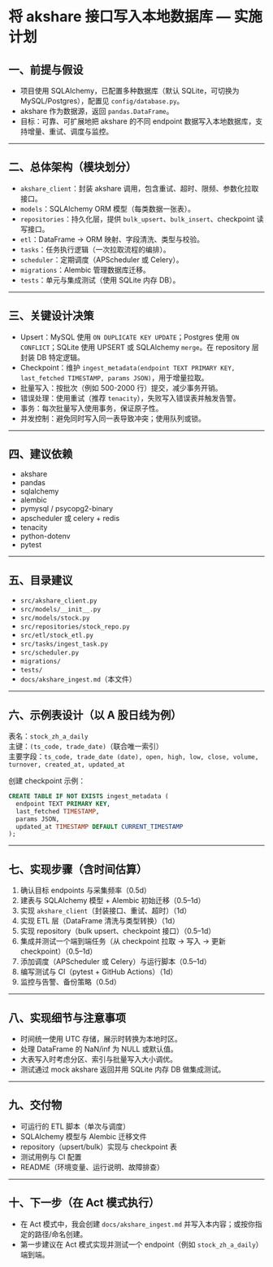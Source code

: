 # 将 akshare 接口写入本地数据库 — 实施计划

## 一、前提与假设

-   项目使用 SQLAlchemy，已配置多种数据库（默认 SQLite，可切换为 MySQL/Postgres），配置见 `config/database.py`。
-   akshare 作为数据源，返回 `pandas.DataFrame`。
-   目标：可靠、可扩展地把 akshare 的不同 endpoint 数据写入本地数据库，支持增量、重试、调度与监控。

---

## 二、总体架构（模块划分）

-   `akshare_client`：封装 akshare 调用，包含重试、超时、限频、参数化拉取接口。
-   `models`：SQLAlchemy ORM 模型（每类数据一张表）。
-   `repositories`：持久化层，提供 `bulk_upsert`、`bulk_insert`、checkpoint 读写接口。
-   `etl`：DataFrame -> ORM 映射、字段清洗、类型与校验。
-   `tasks`：任务执行逻辑（一次拉取流程的编排）。
-   `scheduler`：定期调度（APScheduler 或 Celery）。
-   `migrations`：Alembic 管理数据库迁移。
-   `tests`：单元与集成测试（使用 SQLite 内存 DB）。

---

## 三、关键设计决策

-   Upsert：MySQL 使用 `ON DUPLICATE KEY UPDATE`；Postgres 使用 `ON CONFLICT`；SQLite 使用 UPSERT 或 SQLAlchemy `merge`。在 repository 层封装 DB 特定逻辑。
-   Checkpoint：维护 `ingest_metadata(endpoint TEXT PRIMARY KEY, last_fetched TIMESTAMP, params JSON)`，用于增量拉取。
-   批量写入：按批次（例如 500-2000 行）提交，减少事务开销。
-   错误处理：使用重试（推荐 `tenacity`），失败写入错误表并触发告警。
-   事务：每次批量写入使用事务，保证原子性。
-   并发控制：避免同时写入同一表导致冲突；使用队列或锁。

---

## 四、建议依赖

-   akshare
-   pandas
-   sqlalchemy
-   alembic
-   pymysql / psycopg2-binary
-   apscheduler 或 celery + redis
-   tenacity
-   python-dotenv
-   pytest

---

## 五、目录建议

-   `src/akshare_client.py`
-   `src/models/__init__.py`
-   `src/models/stock.py`
-   `src/repositories/stock_repo.py`
-   `src/etl/stock_etl.py`
-   `src/tasks/ingest_task.py`
-   `src/scheduler.py`
-   `migrations/`
-   `tests/`
-   `docs/akshare_ingest.md`（本文件）

---

## 六、示例表设计（以 A 股日线为例）

表名：`stock_zh_a_daily`  
主键：`(ts_code, trade_date)`（联合唯一索引）  
主要字段：`ts_code, trade_date (date), open, high, low, close, volume, turnover, created_at, updated_at`

创建 checkpoint 示例：

```sql
CREATE TABLE IF NOT EXISTS ingest_metadata (
  endpoint TEXT PRIMARY KEY,
  last_fetched TIMESTAMP,
  params JSON,
  updated_at TIMESTAMP DEFAULT CURRENT_TIMESTAMP
);
```

---

## 七、实现步骤（含时间估算）

1. 确认目标 endpoints 与采集频率（0.5d）
2. 建表与 SQLAlchemy 模型 + Alembic 初始迁移（0.5–1d）
3. 实现 `akshare_client`（封装接口、重试、超时）（1d）
4. 实现 ETL 层（DataFrame 清洗与类型转换）（1d）
5. 实现 repository（bulk upsert、checkpoint 接口）（0.5–1d）
6. 集成并测试一个端到端任务（从 checkpoint 拉取 → 写入 → 更新 checkpoint）（0.5–1d）
7. 添加调度（APScheduler 或 Celery）与运行脚本（0.5–1d）
8. 编写测试与 CI（pytest + GitHub Actions）（1d）
9. 监控与告警、备份策略（0.5d）

---

## 八、实现细节与注意事项

-   时间统一使用 UTC 存储，展示时转换为本地时区。
-   处理 DataFrame 的 NaN/inf 为 NULL 或默认值。
-   大表写入时考虑分区、索引与批量写入大小调优。
-   测试通过 mock akshare 返回并用 SQLite 内存 DB 做集成测试。

---

## 九、交付物

-   可运行的 ETL 脚本（单次与调度）
-   SQLAlchemy 模型与 Alembic 迁移文件
-   repository（upsert/bulk）实现与 checkpoint 表
-   测试用例与 CI 配置
-   README（环境变量、运行说明、故障排查）

---

## 十、下一步（在 Act 模式执行）

-   在 Act 模式中，我会创建 `docs/akshare_ingest.md` 并写入本内容；或按你指定的路径/命名创建。
-   第一步建议在 Act 模式实现并测试一个 endpoint（例如 `stock_zh_a_daily`）端到端。
